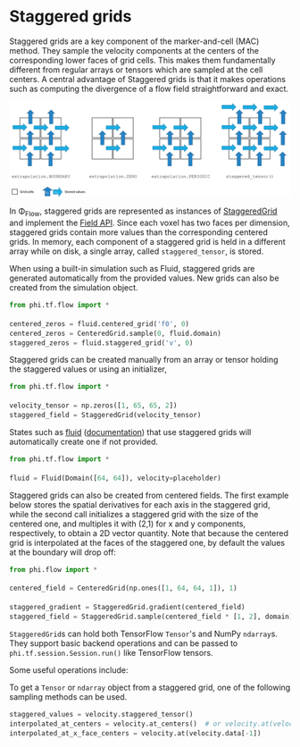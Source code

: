 # Staggered grids

Staggered grids are a key component of the marker-and-cell (MAC) method. They sample the velocity components at the centers of the corresponding lower faces of grid cells. This makes them fundamentally different from regular arrays or tensors which are sampled at the cell centers.
A central advantage of Staggered grids is that it makes operations such as computing the divergence of a flow field straightforward and exact.

![image](./figures/Staggered.png)

In Φ<sub>Flow</sub>, staggered grids are represented as instances of [StaggeredGrid](../phi/field/_grid.py) and implement the [Field API](Fields.md).
Since each voxel has two faces per dimension, staggered grids contain more values than the corresponding centered grids.
In memory, each component of a staggered grid is held in a different array while on disk, a single array, called `staggered_tensor`, is stored.

When using a built-in simulation such as Fluid, staggered grids are generated automatically from the provided values.
New grids can also be created from the simulation object.
```python
from phi.tf.flow import *

centered_zeros = fluid.centered_grid('f0', 0)
centered_zeros = CenteredGrid.sample(0, fluid.domain)
staggered_zeros = fluid.staggered_grid('v', 0)
```


Staggered grids can be created manually from an array or tensor holding the staggered values or using an initializer,

```python
from phi.tf.flow import *

velocity_tensor = np.zeros([1, 65, 65, 2])
staggered_field = StaggeredGrid(velocity_tensor)
```

States such as [fluid](../phi/physics/fluid.py) ([documentation](Fluid_Simulation.md)) that use staggered grids will automatically create one if not provided.

```python
from phi.tf.flow import *

fluid = Fluid(Domain([64, 64]), velocity=placeholder)
```

Staggered grids can also be created from centered fields. The first example below stores the spatial
derivatives for each axis in the staggered grid, while the second call initializes a staggered grid with
the size of the centered one, and multiples it with (2,1) for x and y components, respectively, to obtain
a 2D vector quantity. Note that because the centered grid is interpolated at the faces of the staggered one,
by default the values at the boundary will drop off:

```python
from phi.flow import *

centered_field = CenteredGrid(np.ones([1, 64, 64, 1]), 1)

staggered_gradient = StaggeredGrid.gradient(centered_field)
staggered_field = StaggeredGrid.sample(centered_field * [1, 2], domain)
```

`StaggeredGrid`s can hold both TensorFlow `Tensor`'s and NumPy `ndarray`s.
They support basic backend operations and can be passed to `phi.tf.session.Session.run()` like TensorFlow tensors.

Some useful operations include:

To get a `Tensor` or `ndarray` object from a staggered grid, one of the following sampling methods can be used.

```python
staggered_values = velocity.staggered_tensor()
interpolated_at_centers = velocity.at_centers()  # or velocity.at(velocity.center_points)
interpolated_at_x_face_centers = velocity.at(velocity.data[-1])
```
